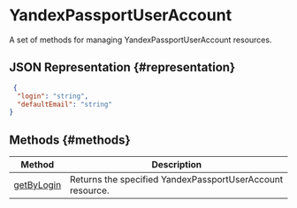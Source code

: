 # YandexPassportUserAccount
A set of methods for managing YandexPassportUserAccount resources.
## JSON Representation {#representation}
```json 
 {
  "login": "string",
  "defaultEmail": "string"
}
```

## Methods {#methods}
Method | Description
--- | ---
[getByLogin](getByLogin.md) | Returns the specified YandexPassportUserAccount resource.